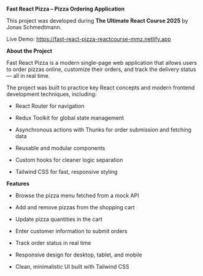 **Fast React Pizza – Pizza Ordering Application**

This project was developed during **The Ultimate React Course 2025** by Jonas Schmedtmann.

Live Demo: https://fast-react-pizza-reactcourse-mmz.netlify.app

**About the Project**

Fast React Pizza is a modern single-page web application that allows users to order pizzas online, customize their orders, and track the delivery status — all in real time.

The project was built to practice key React concepts and modern frontend development techniques, including:

* React Router for navigation

* Redux Toolkit for global state management

* Asynchronous actions with Thunks for order submission and fetching data

* Reusable and modular components

* Custom hooks for cleaner logic separation

* Tailwind CSS for fast, responsive styling

**Features**

* Browse the pizza menu fetched from a mock API

* Add and remove pizzas from the shopping cart

* Update pizza quantities in the cart

* Enter customer information to submit orders

* Track order status in real time

* Responsive design for desktop, tablet, and mobile

* Clean, minimalistic UI built with Tailwind CSS
